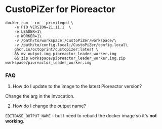 # CustoPiZer for Pioreactor


```
docker run --rm --privileged \
    -e PIO_VERSION=21.11.1  \
    -e LEADER=1\
    -e WORKER=1\
    -v /path/to/workspace:/CustoPiZer/workspace/\
    -v /path/to/config.local:/CustoPiZer/config.local\
    ghcr.io/octoprint/custopizer:latest \
    && mv output.img pioreactor_leader_worker.img
    && zip workspace/pioreactor_leader_worker.img.zip workspace/pioreactor_leader_worker.img
```


### FAQ

1. How do I update to the image to the latest Pioreactor version?

Change the arg in the invocation.

2. How do I change the output name?

`EDITBASE_OUTPUT_NAME` - but I need to rebuild the docker image so it's **not working**.

